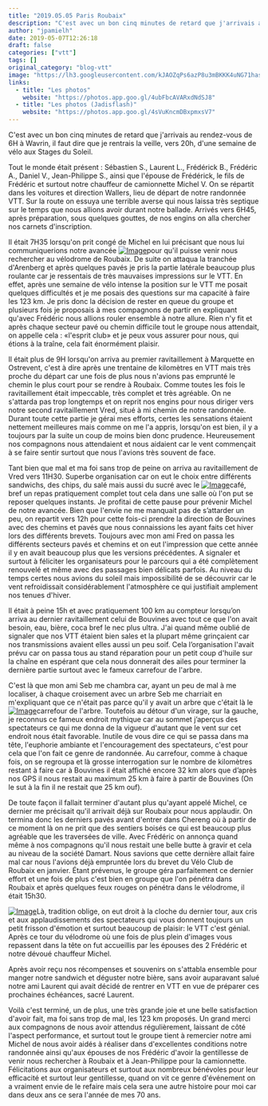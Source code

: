 ```yaml
---
title: "2019.05.05 Paris Roubaix"
description: "C'est avec un bon cinq minutes de retard que j'arrivais au rendez-vous de 6H à Wavrin, il faut dire que je rentrais la veille, vers 20h, d'une semaine de vélo aux Stages du Soleil."
author: "jpamielh"
date: 2019-05-07T12:26:18
draft: false
categories: ["vtt"]
tags: []
original_category: "blog-vtt"
image: "https://lh3.googleusercontent.com/kJAOZqPs6azP8u3mBKKK4uNG71hasdH6zO7yiB-92zLrLJAbDezKR8JyYI2eroY9lbOxgtdhzwl4MNSVOmkBn6PmMHdHRkmNHxNYSpDxRVDb1Mne5xQMdyLqOg4peyjHAwPw9KjdedHYtlGsubSHaC8Q5nl0TyKvo5OrsUclBGRgjNTnpYEpVVg2Z7594rcxFpDYE7-obsNM8_RvVeSzCI8-7vFr2bV6WzWBjIynKDKo0_buD1je9ccNe6OxWSMTj5NXRmd-cZNbQwubtA0z1k6l3mFyePzzaRyCMDAdDkDCGWnI4WhI4ySv3kQcsSv0poVJXtDrzl-CrYXo_MZftSXbRYoSGqXBXwA4hQ4HL0_5MZrxHcPmWjI8QRxauXqvPDTOSluuhgFfr5o7yF3qeeCa8a1Fwu4tH6i28eDC29y9G7Clw-suK2KWtJ6PNiGRFQF82ITauSdT1UQa1hTcF8Q7u6Bge91a7C2Bx9QbCxhJwfsZGdXR0X-DmJoKroMXcllCJGVKRPAGD-GITdcTJ27fuv8TKx1bVF8PFecC0I2Y6DEGG8VEbPE0ah_3JGskkgOFUclh0cnuOecj8KP8C0Uz5NmTBOecVgSnXfISWQ_s6etv3Hl20RhU-yvOU1vD_Nq_NdQma8GL_A-rawJU3-4D52IEanO8=w544-h408-no"
links:
  - title: "Les photos"
    website: "https://photos.app.goo.gl/4ubFbcAVARxdNdSJ8"
  - title: "Les photos (Jadisflash)"
    website: "https://photos.app.goo.gl/4sVuKncmDBxpmxsV7"
---
```


C'est avec un bon cinq minutes de retard que j'arrivais au rendez-vous de 6H à Wavrin, il faut dire que je rentrais la veille, vers 20h, d'une semaine de vélo aux Stages du Soleil.

<!--more-->

Tout le monde était présent : Sébastien S., Laurent L., Frédérick B., Frédéric A., Daniel V., Jean-Philippe S., ainsi que l'épouse de Frédérick, le fils de Frédéric et surtout notre chauffeur de camionnette Michel V. On se répartit dans les voitures et direction Wallers, lieu de départ de notre randonnée VTT. Sur la route on essuya une terrible averse qui nous laissa très septique sur le temps que nous allions avoir durant notre ballade. Arrivés vers 6H45, après préparation, sous quelques gouttes, de nos engins on alla chercher nos carnets d'inscription.

Il était 7H35 lorsqu'on prit congé de Michel en lui précisant que nous lui communiquerions notre avancée [![Image](https://lh3.googleusercontent.com/TgI363yIFQzlN6YyXArhrvAKFSrfSlnpYyWZz8w-ogsaHOnC_Fmb2P2lH3dHQ0Gkyobl8X6ShmYZYy4qttdAu4GBllOs5zLcUb4coaZYn3nvd6SV5-grAyn8u3sWHiYlMsk6LwKoqweY_9Z0BJiXAbrlxIb0YR4ALyRs31FbQ7L7_Z4EOtXX53wp1absDil7tktipkjC27ltGhhjMDr9lUWTljhaDQ1J620db35UqiC9bzawjwNdX-an41LDnq9_gCNj4c3GcX9sZKHLq2_Ea4GK_OfEoRFOIp2hSqoxOyFSgFYp6MseG_I1LM98NTtIJ9myqTI7kL5oQH1phXBh7dFuGjoq0vnQFWdhDgDOKDsF2yeAD6UZt9sxBpoqTzUT9ushuz9KYCa3ICMFGaFEYULHJ4LkOzbyLx75qYX4gwPjE5mATT6SNNB_AMqp68c7foBks0Q83lvYa7GmfIbnSFvooTEZJ_FdNf13xcUTcAsEGCdKqmKVjD8ikznXP0gMfe1ZjSYYXphwc9j1gQjPyLMJPj1Xnl29hjs8IwzpSjpAfabuEwKy-12WFD3Z_bmBdi8hukaBl98KM9_xPHm_A_bb-1JPNQsvZ-d7wlLKIAmamYMr3m4mXVRFKKuw-ucCFCghFcM5mGCRHFfegpL4iVbrXPYItdy2aIfgJXMm3fpHJ-LhUN76bWYrSSqBC-53ivUY8G5Ss1nbuZcEbJaDiixRDQ=w1024-h768-no)](https://lh3.googleusercontent.com/TgI363yIFQzlN6YyXArhrvAKFSrfSlnpYyWZz8w-ogsaHOnC_Fmb2P2lH3dHQ0Gkyobl8X6ShmYZYy4qttdAu4GBllOs5zLcUb4coaZYn3nvd6SV5-grAyn8u3sWHiYlMsk6LwKoqweY_9Z0BJiXAbrlxIb0YR4ALyRs31FbQ7L7_Z4EOtXX53wp1absDil7tktipkjC27ltGhhjMDr9lUWTljhaDQ1J620db35UqiC9bzawjwNdX-an41LDnq9_gCNj4c3GcX9sZKHLq2_Ea4GK_OfEoRFOIp2hSqoxOyFSgFYp6MseG_I1LM98NTtIJ9myqTI7kL5oQH1phXBh7dFuGjoq0vnQFWdhDgDOKDsF2yeAD6UZt9sxBpoqTzUT9ushuz9KYCa3ICMFGaFEYULHJ4LkOzbyLx75qYX4gwPjE5mATT6SNNB_AMqp68c7foBks0Q83lvYa7GmfIbnSFvooTEZJ_FdNf13xcUTcAsEGCdKqmKVjD8ikznXP0gMfe1ZjSYYXphwc9j1gQjPyLMJPj1Xnl29hjs8IwzpSjpAfabuEwKy-12WFD3Z_bmBdi8hukaBl98KM9_xPHm_A_bb-1JPNQsvZ-d7wlLKIAmamYMr3m4mXVRFKKuw-ucCFCghFcM5mGCRHFfegpL4iVbrXPYItdy2aIfgJXMm3fpHJ-LhUN76bWYrSSqBC-53ivUY8G5Ss1nbuZcEbJaDiixRDQ=w1024-h768-no)pour qu'il puisse venir nous rechercher au vélodrome de Roubaix. De suite on attaqua la tranchée d'Arenberg et après quelques pavés je pris la partie latérale beaucoup plus roulante car je ressentais de très mauvaises impressions sur le VTT. En effet, après une semaine de vélo intense la position sur le VTT me posait quelques difficultés et je me posais des questions sur ma capacité à faire les 123 km. Je pris donc la décision de rester en queue du groupe et plusieurs fois je proposais à mes compagnons de partir en expliquant qu'avec Frédéric nous allions rouler ensemble à notre allure. Rien n'y fit et après chaque secteur pavé ou chemin difficile tout le groupe nous attendait, on appelle cela : «l'esprit club» et je peux vous assurer pour nous, qui étions à la traîne, cela fait énormément plaisir. 

Il était plus de 9H lorsqu'on arriva au premier ravitaillement à Marquette en Ostrevent, c'est à dire après une trentaine de kilomètres en VTT mais très proche du départ car une fois de plus nous n'avions pas emprunté le chemin le plus court pour se rendre à Roubaix. Comme toutes les fois le ravitaillement était impeccable, très complet et très agréable. On ne s'attarda pas trop longtemps et on reprit nos engins pour nous diriger vers notre second ravitaillement Vred, situé à mi chemin de notre randonnée. Durant toute cette partie je gérai mes efforts, certes les sensations étaient nettement meilleures mais comme on me l'a appris, lorsqu'on est bien, il y a toujours par la suite un coup de moins bien donc prudence. Heureusement nos compagnons nous attendaient et nous aidaient car le vent commençait à se faire sentir surtout que nous l'avions très souvent de face.

Tant bien que mal et ma foi sans trop de peine on arriva au ravitaillement de Vred vers 11H30. Superbe organisation car on eut le choix entre différents sandwichs, des chips, du salé mais aussi du sucré avec le [![Image](https://lh3.googleusercontent.com/z2_BbfvGp58GeSUG6VcBDUYC1olyBZ4dMclWvqn8fDAlgy2ZMH9ScmTSa3D1Ych4nW1p8071LBBhxTcgDMeHl3XJ0rOvhJxla6PaBzmk_cij38ls_wA_MIy26TT62LZzNsLOFd-8pjnoLrKYPoJ5b-1WUZ8LrK1LtrhEfy8Tf6NXCz5wxnZA_NofbYr9RTdoSw6dromtr1E_dR4PlO3Xk-xMOUxv6fUKQn_LV0Hd9E9xBUOE-SAnMQexVNbhaTA8Y8rQkrc4_zTPoiJNZk65D2fmpbKm6gy0lHaeSJq3iSaf5NQUGnE_C6bhBmYnU0EcRZk6htWYSzC3YnVaxEXCmHwU28KiCcdSQsWyDIKg5eRSSOu3VtCoPFdeAKkQ1RJcaEQ47rnNRHVpgxRCXymyeJOllvhmRbd4nSiR4jD9FBjpgkVLipuIToeQ6FoUcOKx-t00d9qf_bnIc0ECoIt7xalUmAWZpEt_l3ZY9Rhgs2ABEx46eAdn7BMO8F4cFqGEFLtOm18JmZzzWEFv3XFJQpHtS6WjaL9dJz7SB4WGkelX-BRLDhl951FomsX1AsbjiLV82OEAOyWCNbfxzvHAmdGWbOQyCxjbUcWqX_d15ZV-zhu8w-Fcdmf-IPWwgdsJmp0Ab4z88wk0oiTAES3Nrn5_WvDrfBntFKfHdlgDedHv3bM7efDbmFdIU6Gal6jO2bv0zufo6pPjQ5tg2A_8J-03Ng=w1024-h768-no)](https://lh3.googleusercontent.com/z2_BbfvGp58GeSUG6VcBDUYC1olyBZ4dMclWvqn8fDAlgy2ZMH9ScmTSa3D1Ych4nW1p8071LBBhxTcgDMeHl3XJ0rOvhJxla6PaBzmk_cij38ls_wA_MIy26TT62LZzNsLOFd-8pjnoLrKYPoJ5b-1WUZ8LrK1LtrhEfy8Tf6NXCz5wxnZA_NofbYr9RTdoSw6dromtr1E_dR4PlO3Xk-xMOUxv6fUKQn_LV0Hd9E9xBUOE-SAnMQexVNbhaTA8Y8rQkrc4_zTPoiJNZk65D2fmpbKm6gy0lHaeSJq3iSaf5NQUGnE_C6bhBmYnU0EcRZk6htWYSzC3YnVaxEXCmHwU28KiCcdSQsWyDIKg5eRSSOu3VtCoPFdeAKkQ1RJcaEQ47rnNRHVpgxRCXymyeJOllvhmRbd4nSiR4jD9FBjpgkVLipuIToeQ6FoUcOKx-t00d9qf_bnIc0ECoIt7xalUmAWZpEt_l3ZY9Rhgs2ABEx46eAdn7BMO8F4cFqGEFLtOm18JmZzzWEFv3XFJQpHtS6WjaL9dJz7SB4WGkelX-BRLDhl951FomsX1AsbjiLV82OEAOyWCNbfxzvHAmdGWbOQyCxjbUcWqX_d15ZV-zhu8w-Fcdmf-IPWwgdsJmp0Ab4z88wk0oiTAES3Nrn5_WvDrfBntFKfHdlgDedHv3bM7efDbmFdIU6Gal6jO2bv0zufo6pPjQ5tg2A_8J-03Ng=w1024-h768-no)café, bref un repas pratiquement complet tout cela dans une salle où l'on put se reposer quelques instants. Je profitai de cette pause pour prévenir Michel de notre avancée. Bien que l'envie ne me manquait pas de s’attarder un peu, on repartit vers 12h pour cette fois-ci prendre la direction de Bouvines avec des chemins et pavés que nous connaissions les ayant faits cet hiver lors des différents brevets. Toujours avec mon ami Fred on passa les différents secteurs pavés et chemins et on eut l'impression que cette année il y en avait beaucoup plus que les versions précédentes. A signaler et surtout à féliciter les organisateurs pour le parcours qui a été complètement renouvelé et même avec des passages bien délicats parfois. Au niveau du temps certes nous avions du soleil mais impossibilité de se découvrir car le vent refroidissait considérablement l'atmosphère ce qui justifiait amplement nos tenues d'hiver.

Il était à peine 15h et avec pratiquement 100 km au compteur lorsqu’on arriva au dernier ravitaillement celui de Bouvines avec tout ce que l'on avait besoin, eau, bière, coca bref le nec plus ultra. J'ai quand même oublié de signaler que nos VTT étaient bien sales et la plupart même grinçaient car nos transmissions avaient elles aussi un peu soif. Cela l’organisation l'avait prévu car on passa tous au stand réparation pour un petit coup d'huile sur la chaîne en espérant que cela nous donnerait des ailes pour terminer la dernière partie surtout avec le fameux carrefour de l'arbre.

C'est là que mon ami Seb me chambra car, ayant un peu de mal à me localiser, à chaque croisement avec un arbre Seb me charriait en m'expliquant que ce n'était pas parce qu'il y avait un arbre que c'était là le [![Image](https://lh3.googleusercontent.com/Uz0UzOC_0RAJO445DSUEYEiMwp64G5tQaWsSFChH3LRf5fgATSWdLb7YdW_i5lGc1eZUembeEhv3TywSB5ZUuPMGsec1gJm1O9N2Dl4vfzs2XOMUrrBj9iH2TU_zAv8hC9OM9PbtugCTxTJjGU1QjjlXI93zeqx5CXNbQq7QF8X9YUOqlI01G0XUQsVqLywXN1FAHTcAvyabgayqGUpVJ5TA6A2XR5XuWDicFWqddZSYKKv5xr_QCEK4zb2SRWcg1wgie5tK-qkxdM72BdtxfOEZ6hhoinIb-wpD9m3iLdkFCK-n6BmQn76qWVy0Yz3tK5PveLEqx1AV1DDr7z6XlYWM3tglKi485LmtwhGx0kEkM1pQAN1_nGPzdaNkW9bk2JV73bl1YSNPXbqtLDg6OMIgbLOqxMaHHi-2b2fqzqukTvCTban4x2AbbDe2Ja_CJGNGhA7eRH7C89QqsfM0pU2_oIlQR3AEe8sOZz8l3JYJ6GzM2-DOuHtM73DAaVdd7YCoWLNuYn2wwYqDpmKW2RFAJki2YchvIQTEQCwpkhXj8Zooz85PuPAJYE9-G5Z0yK3iToRL5ZJxdvk0yi5t6tfOuyaHP9TyKdSk9HRE8daRXX4KoPWPIDco7ESdRXNOoqJozPqCQK5c8z6Rf2ZeLqFzE4uAs_dCi42e7chjnyFSScWI2rnG6ZItaPq1cRaF9N_u1YtFzD3Y6q09bKLm0LPE5w=w544-h408-no)](https://lh3.googleusercontent.com/Uz0UzOC_0RAJO445DSUEYEiMwp64G5tQaWsSFChH3LRf5fgATSWdLb7YdW_i5lGc1eZUembeEhv3TywSB5ZUuPMGsec1gJm1O9N2Dl4vfzs2XOMUrrBj9iH2TU_zAv8hC9OM9PbtugCTxTJjGU1QjjlXI93zeqx5CXNbQq7QF8X9YUOqlI01G0XUQsVqLywXN1FAHTcAvyabgayqGUpVJ5TA6A2XR5XuWDicFWqddZSYKKv5xr_QCEK4zb2SRWcg1wgie5tK-qkxdM72BdtxfOEZ6hhoinIb-wpD9m3iLdkFCK-n6BmQn76qWVy0Yz3tK5PveLEqx1AV1DDr7z6XlYWM3tglKi485LmtwhGx0kEkM1pQAN1_nGPzdaNkW9bk2JV73bl1YSNPXbqtLDg6OMIgbLOqxMaHHi-2b2fqzqukTvCTban4x2AbbDe2Ja_CJGNGhA7eRH7C89QqsfM0pU2_oIlQR3AEe8sOZz8l3JYJ6GzM2-DOuHtM73DAaVdd7YCoWLNuYn2wwYqDpmKW2RFAJki2YchvIQTEQCwpkhXj8Zooz85PuPAJYE9-G5Z0yK3iToRL5ZJxdvk0yi5t6tfOuyaHP9TyKdSk9HRE8daRXX4KoPWPIDco7ESdRXNOoqJozPqCQK5c8z6Rf2ZeLqFzE4uAs_dCi42e7chjnyFSScWI2rnG6ZItaPq1cRaF9N_u1YtFzD3Y6q09bKLm0LPE5w=w544-h408-no)carrefour de l'arbre. Toutefois au détour d'un virage, sur la gauche, je reconnus ce fameux endroit mythique car au sommet j’aperçus des spectateurs ce qui me donna de la vigueur d'autant que le vent sur cet endroit nous était favorable. Inutile de vous dire ce qui se passa dans ma tête, l'euphorie ambiante et l'encouragement des spectateurs, c'est pour cela que l'on fait ce genre de randonnée. Au carrefour, comme à chaque fois, on se regroupa et là grosse interrogation sur le nombre de kilomètres restant à faire car à Bouvines il était affiché encore 32 km alors que d’après nos GPS il nous restait au maximum 25 km à faire à partir de Bouvines (On le sut à la fin il ne restait que 25 km ouf).

De toute façon il fallait terminer d'autant plus qu'ayant appelé Michel, ce dernier me précisait qu'il arrivait déjà sur Roubaix pour nous applaudir. On termina donc les derniers pavés avant d'entrer dans Chereng où à partir de ce moment là on ne prit que des sentiers boisés ce qui est beaucoup plus agréable que les traversées de ville. Avec Frédéric on annonça quand même à nos compagnons qu'il nous restait une belle butte à gravir et cela au niveau de la société Damart. Nous savions que cette dernière allait faire mal car nous l'avions déjà empruntée lors du brevet du Vélo Club de Roubaix en janvier. Étant prévenus, le groupe géra parfaitement ce dernier effort et une fois de plus c'est bien en groupe que l'on pénétra dans Roubaix et après quelques feux rouges on pénétra dans le vélodrome, il était 15h30.

[![Image](https://lh3.googleusercontent.com/tUSACNAgYxlIbVgjMBW1MLRvEynSF-GRfIhV1J4CDlhOvhz_0Nwga_cofuUlRpduMovYLKzRBNKITGNG5zA_09HA8BLtRN1HHhvvuT23SIwDTVQQLs5k3FeRWAK66UlgXngpeiCs0HuiEyTIufwQ8jglg7ra8UTIenAkX4OqdGyU-LAY7B6W4o14huybf_sO8Xm0qXmJl9t9Lzrd7CF3GCEq3MM-XgHzmgGg3-4zSVHuV0wesrn25F_blb4M2I_YEN2W5YVJ2Ll548zDoICV_qoYJ1u2H6lvtkQaRltnORUznaJcEOGzDWrxgn4cVZNH8hc_ibPl642StknKAta9-8QKaJj1O_A6SjY-FYu4-giQyPjtWKeBJNHHHXWfL3PzeutcO76RNXKTNKtKPgjM1-ulCiU-Mxixu5RP0RWcJWoKBdh3b4EINSdfJAvXpjptwaWd-IB6ikTX2udvlI4aY4g9RQGAomehVM2-TcB861ghOK7i4uCZbQing7oCYA608VsLVdC1S6QeT9enZ8aTxQGb9X1LpWzVsKSeEveugMXH7qaNMsdYxmVZdClinaPq5uCdHzfAqR3c4r7sqVCFfDdiqV5c4hju6-IMtWb93rHS9mXzCkXQj3dWyNi4pAGZS-Rf7GVd1n6i_XaYAeI4PkqYg2a35lGhb_85twMZFu1B5FOQ8IHVhXb1oqGZnMMz-lphVfUBqF5zDMhau2q8Onz6yA=w408-h544-no)](https://lh3.googleusercontent.com/tUSACNAgYxlIbVgjMBW1MLRvEynSF-GRfIhV1J4CDlhOvhz_0Nwga_cofuUlRpduMovYLKzRBNKITGNG5zA_09HA8BLtRN1HHhvvuT23SIwDTVQQLs5k3FeRWAK66UlgXngpeiCs0HuiEyTIufwQ8jglg7ra8UTIenAkX4OqdGyU-LAY7B6W4o14huybf_sO8Xm0qXmJl9t9Lzrd7CF3GCEq3MM-XgHzmgGg3-4zSVHuV0wesrn25F_blb4M2I_YEN2W5YVJ2Ll548zDoICV_qoYJ1u2H6lvtkQaRltnORUznaJcEOGzDWrxgn4cVZNH8hc_ibPl642StknKAta9-8QKaJj1O_A6SjY-FYu4-giQyPjtWKeBJNHHHXWfL3PzeutcO76RNXKTNKtKPgjM1-ulCiU-Mxixu5RP0RWcJWoKBdh3b4EINSdfJAvXpjptwaWd-IB6ikTX2udvlI4aY4g9RQGAomehVM2-TcB861ghOK7i4uCZbQing7oCYA608VsLVdC1S6QeT9enZ8aTxQGb9X1LpWzVsKSeEveugMXH7qaNMsdYxmVZdClinaPq5uCdHzfAqR3c4r7sqVCFfDdiqV5c4hju6-IMtWb93rHS9mXzCkXQj3dWyNi4pAGZS-Rf7GVd1n6i_XaYAeI4PkqYg2a35lGhb_85twMZFu1B5FOQ8IHVhXb1oqGZnMMz-lphVfUBqF5zDMhau2q8Onz6yA=w408-h544-no)Là, tradition oblige, on eut droit à la cloche du dernier tour, aux cris et aux applaudissements des spectateurs qui vous donnent toujours un petit frisson d'émotion et surtout beaucoup de plaisir: le VTT c'est génial. Après ce tour du vélodrome où une fois de plus plein d'images vous repassent dans la tête on fut accueillis par les épouses des 2 Frédéric et notre dévoué chauffeur Michel. 

Après avoir reçu nos récompenses et souvenirs on s'attabla ensemble pour manger notre sandwich et déguster notre bière, sans avoir auparavant salué notre ami Laurent qui avait décidé de rentrer en VTT en vue de préparer ces prochaines échéances, sacré Laurent.

Voilà c'est terminé, un de plus, une très grande joie et une belle satisfaction d'avoir fait, ma foi sans trop de mal, les 123 km proposés. Un grand merci aux compagnons de nous avoir attendus régulièrement, laissant de côté l'aspect performance, et surtout tout le groupe tient à remercier notre ami Michel de nous avoir aidés à réaliser dans d'excellentes conditions notre randonnée ainsi qu'aux épouses de nos Frédéric d'avoir la gentillesse de venir nous rechercher à Roubaix et à Jean-Philippe pour la camionnette. Félicitations aux organisateurs et surtout aux nombreux bénévoles pour leur efficacité et surtout leur gentillesse, quand on vit ce genre d'événement on a vraiment envie de le refaire mais cela sera une autre histoire pour moi car dans deux ans ce sera l'année de mes 70 ans.